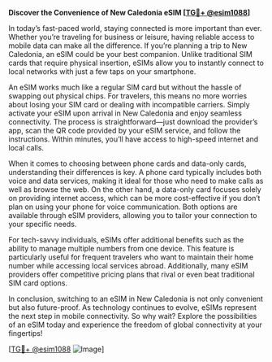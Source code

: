 **Discover the Convenience of New Caledonia eSIM [[TG💪+ @esim1088](https://t.me/s/esim1088)]**

In today’s fast-paced world, staying connected is more important than ever. Whether you’re traveling for business or leisure, having reliable access to mobile data can make all the difference. If you’re planning a trip to New Caledonia, an eSIM could be your best companion. Unlike traditional SIM cards that require physical insertion, eSIMs allow you to instantly connect to local networks with just a few taps on your smartphone.

An eSIM works much like a regular SIM card but without the hassle of swapping out physical chips. For travelers, this means no more worries about losing your SIM card or dealing with incompatible carriers. Simply activate your eSIM upon arrival in New Caledonia and enjoy seamless connectivity. The process is straightforward—just download the provider’s app, scan the QR code provided by your eSIM service, and follow the instructions. Within minutes, you’ll have access to high-speed internet and local calls.

When it comes to choosing between phone cards and data-only cards, understanding their differences is key. A phone card typically includes both voice and data services, making it ideal for those who need to make calls as well as browse the web. On the other hand, a data-only card focuses solely on providing internet access, which can be more cost-effective if you don’t plan on using your phone for voice communication. Both options are available through eSIM providers, allowing you to tailor your connection to your specific needs.

For tech-savvy individuals, eSIMs offer additional benefits such as the ability to manage multiple numbers from one device. This feature is particularly useful for frequent travelers who want to maintain their home number while accessing local services abroad. Additionally, many eSIM providers offer competitive pricing plans that rival or even beat traditional SIM card options.

In conclusion, switching to an eSIM in New Caledonia is not only convenient but also future-proof. As technology continues to evolve, eSIMs represent the next step in mobile connectivity. So why wait? Explore the possibilities of an eSIM today and experience the freedom of global connectivity at your fingertips! 

[[TG💪+ @esim1088](https://t.me/s/esim1088) ![Image](https://i.postimg.cc/Y0z9fWf4/image.png)]
